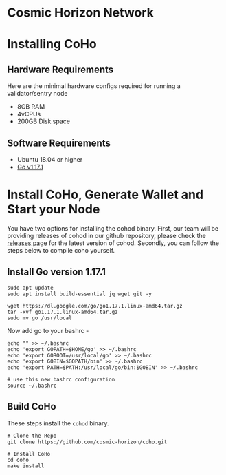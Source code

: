 # Cosmic Horizon Network

# Installing CoHo

## Hardware Requirements

Here are the minimal hardware configs required for running a validator/sentry node

- 8GB RAM
- 4vCPUs
- 200GB Disk space

## Software Requirements

- Ubuntu 18.04 or higher
- [Go v1.17.1](https://golang.org/doc/install)

# Install CoHo, Generate Wallet and Start your Node

You have two options for installing the cohod binary. First, our team will be providing releases of cohod in our github repository, please check the [releases page](https://github.com/cosmic-horizon/coho/releases) for the latest version of cohod. Secondly, you can follow the steps below to compile coho yourself.

## Install Go version 1.17.1

```
sudo apt update
sudo apt install build-essential jq wget git -y

wget https://dl.google.com/go/go1.17.1.linux-amd64.tar.gz
tar -xvf go1.17.1.linux-amd64.tar.gz
sudo mv go /usr/local
```

Now add go to your bashrc -

```
echo "" >> ~/.bashrc
echo 'export GOPATH=$HOME/go' >> ~/.bashrc
echo 'export GOROOT=/usr/local/go' >> ~/.bashrc
echo 'export GOBIN=$GOPATH/bin' >> ~/.bashrc
echo 'export PATH=$PATH:/usr/local/go/bin:$GOBIN' >> ~/.bashrc

# use this new bashrc configuration
source ~/.bashrc
```

## Build CoHo

These steps install the `cohod` binary.

```
# Clone the Repo
git clone https://github.com/cosmic-horizon/coho.git

# Install CoHo
cd coho
make install
```
